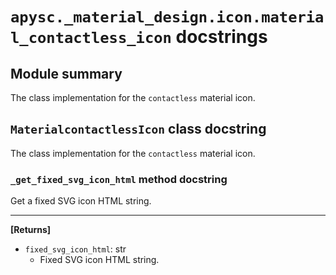 # `apysc._material_design.icon.material_contactless_icon` docstrings

## Module summary

The class implementation for the `contactless` material icon.

## `MaterialcontactlessIcon` class docstring

The class implementation for the `contactless` material icon.

### `_get_fixed_svg_icon_html` method docstring

Get a fixed SVG icon HTML string.<hr>

**[Returns]**

- `fixed_svg_icon_html`: str
  - Fixed SVG icon HTML string.